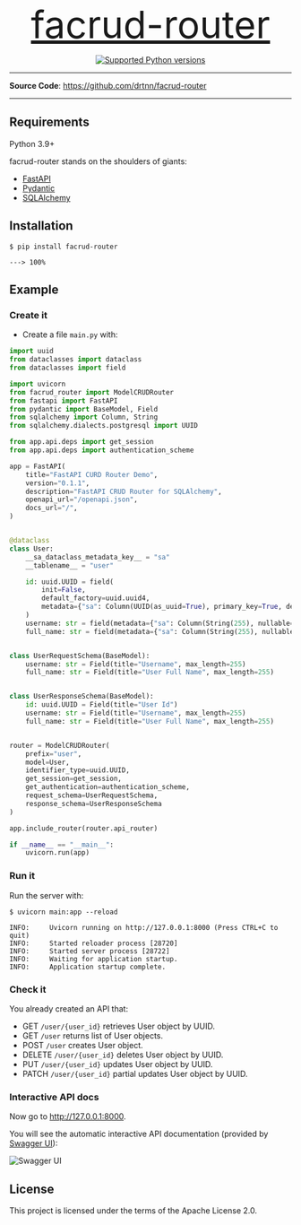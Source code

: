 <p align="center">
  <a href="https://pypi.org/project/facrud-router" style="font-size: 7vw">facrud-router</a>
</p>
<div align="center">
  <a href="https://pypi.org/project/facrud-router" target="_blank">
      <img src="https://img.shields.io/pypi/pyversions/facrud-router.svg?color=%2334D058" alt="Supported Python versions">
  </a>
</div>

---

**Source Code**: <a href="https://github.com/drtnn/facrud-router" target="_blank">https://github.com/drtnn/facrud-router</a>

---

## Requirements

Python 3.9+

facrud-router stands on the shoulders of giants:

* <a href="https://fastapi.tiangolo.com/" class="external-link" target="_blank">FastAPI</a>
* <a href="https://pydantic-docs.helpmanual.io/" class="external-link" target="_blank">Pydantic</a>
* <a href="https://docs.sqlalchemy.org/" class="external-link" target="_blank">SQLAlchemy</a>

## Installation

<div class="termy">

```console
$ pip install facrud-router

---> 100%
```

</div>

## Example

### Create it

* Create a file `main.py` with:

```Python
import uuid
from dataclasses import dataclass
from dataclasses import field

import uvicorn
from facrud_router import ModelCRUDRouter
from fastapi import FastAPI
from pydantic import BaseModel, Field
from sqlalchemy import Column, String
from sqlalchemy.dialects.postgresql import UUID

from app.api.deps import get_session
from app.api.deps import authentication_scheme

app = FastAPI(
    title="FastAPI CURD Router Demo",
    version="0.1.1",
    description="FastAPI CRUD Router for SQLAlchemy",
    openapi_url="/openapi.json",
    docs_url="/",
)


@dataclass
class User:
    __sa_dataclass_metadata_key__ = "sa"
    __tablename__ = "user"

    id: uuid.UUID = field(
        init=False,
        default_factory=uuid.uuid4,
        metadata={"sa": Column(UUID(as_uuid=True), primary_key=True, default=uuid.uuid4)},
    )
    username: str = field(metadata={"sa": Column(String(255), nullable=False, index=True)})
    full_name: str = field(metadata={"sa": Column(String(255), nullable=False)})


class UserRequestSchema(BaseModel):
    username: str = Field(title="Username", max_length=255)
    full_name: str = Field(title="User Full Name", max_length=255)


class UserResponseSchema(BaseModel):
    id: uuid.UUID = Field(title="User Id")
    username: str = Field(title="Username", max_length=255)
    full_name: str = Field(title="User Full Name", max_length=255)


router = ModelCRUDRouter(
    prefix="user",
    model=User,
    identifier_type=uuid.UUID,
    get_session=get_session,
    get_authentication=authentication_scheme,
    request_schema=UserRequestSchema,
    response_schema=UserResponseSchema
)

app.include_router(router.api_router)

if __name__ == "__main__":
    uvicorn.run(app)
```

### Run it

Run the server with:

<div class="termy">

```console
$ uvicorn main:app --reload

INFO:     Uvicorn running on http://127.0.0.1:8000 (Press CTRL+C to quit)
INFO:     Started reloader process [28720]
INFO:     Started server process [28722]
INFO:     Waiting for application startup.
INFO:     Application startup complete.
```

</div>

### Check it

You already created an API that:

* GET `/user/{user_id}` retrieves User object by UUID.
* GET `/user` returns list of User objects.
* POST `/user` creates User object.
* DELETE `/user/{user_id}` deletes User object by UUID.
* PUT `/user/{user_id}` updates User object by UUID.
* PATCH `/user/{user_id}` partial updates User object by UUID.

### Interactive API docs

Now go to <a href="http://127.0.0.1:8000/docs" class="external-link" target="_blank">http://127.0.0.1:8000</a>.

You will see the automatic interactive API documentation (provided by <a href="https://github.com/swagger-api/swagger-ui" class="external-link" target="_blank">Swagger UI</a>):

![Swagger UI](https://s277iva.storage.yandex.net/rdisk/39f77d6a2a593fcede3451e4194b5c1a053d36e5cd19df08aefcb71c86462a16/639a5c01/Mi8za20nmVQrIk4Fir018ergP14R4XLjm1uJKqpk3XOveziTE8zylkfyZXMhjEI8Lo-1k6j_qfSKDKxzgrX-nQ==?uid=0&filename=Снимок%20экрана%202022-12-14%20в%2022.27.48.png&disposition=inline&hash=&limit=0&content_type=image%2Fpng&owner_uid=0&fsize=294734&hid=6c672c8a77ee2319904796e479f32ca5&media_type=image&tknv=v2&etag=6caedc9763924ef4f783c454bacd5280&rtoken=k4U9Mma4C5VY&force_default=no&ycrid=na-ba31b448645bc9c9ebc720e5b053697c-downloader1e&ts=5efd2165e4240&s=6256b791ad3cf37e9e0ad18aafb43cbaaba7fd482ef308966b55d70fbc76d3b6&pb=U2FsdGVkX1_7XtCdPrLpy5WEc4mK7uDBcLcXGBLcy3mWB3nbjWhWx3c_S30YJv8mSie8ZL_Q0AmgK5XH_cesURROSl2UAOBZbp-l_JY77ZE)

## License

This project is licensed under the terms of the Apache License 2.0.